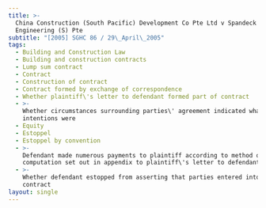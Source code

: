 ```yaml
---
title: >-
  China Construction (South Pacific) Development Co Pte Ltd v Spandeck
  Engineering (S) Pte
subtitle: "[2005] SGHC 86 / 29\_April\_2005"
tags:
  - Building and Construction Law
  - Building and construction contracts
  - Lump sum contract
  - Contract
  - Construction of contract
  - Contract formed by exchange of correspondence
  - Whether plaintiff\'s letter to defendant formed part of contract
  - >-
    Whether circumstances surrounding parties\' agreement indicated what their
    intentions were
  - Equity
  - Estoppel
  - Estoppel by convention
  - >-
    Defendant made numerous payments to plaintiff according to method of
    computation set out in appendix to plaintiff\'s letter to defendant
  - >-
    Whether defendant estopped from asserting that parties entered into lump sum
    contract
layout: single
---
```


